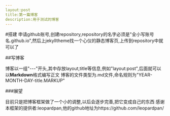 ```yaml
---
layout:post
title:第一篇博客
description:用于测试的博客
---
```


#搭建
申请github账号,创建repository,repository的名字必须是"全小写账号名.github.io",然后上jekylltheme找一个心仪的静态博客页,上传到repository中就可以了

##写博客

博客以一组"---"开头,其中存放layout,title等信息,例如"layout:post",后面就可以以**Markdown**格式编写正文  博客的文件类型为.md文件,命名规则为"YEAR-MONTH-DAY-title.MARKUP"


###展望

目前只是把博客框架做了一个小的调整,以后会逐步完善,把它变成自己的东西  感谢本框架的提供者:leopardpan,他的github地址为https://github.com/leopardpan/